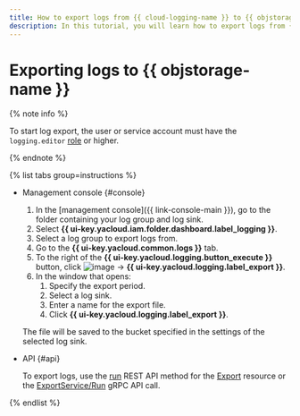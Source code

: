 ```yaml
---
title: How to export logs from {{ cloud-logging-name }} to {{ objstorage-name }}
description: In this tutorial, you will learn how to export logs from {{ cloud-logging-name }} to {{ objstorage-name }}.
---
```


# Exporting logs to {{ objstorage-name }}

{% note info %}

To start log export, the user or service account must have the `logging.editor` [role](../../iam/roles-reference.md#logging-roles) or higher.

{% endnote %}

{% list tabs group=instructions %}

- Management console {#console}

    1. In the [management console]({{ link-console-main }}), go to the folder containing your log group and log sink.
    1. Select **{{ ui-key.yacloud.iam.folder.dashboard.label_logging }}**.
    1. Select a log group to export logs from.
    1. Go to the **{{ ui-key.yacloud.common.logs }}** tab.
    1. To the right of the **{{ ui-key.yacloud.logging.button_execute }}** button, click ![image](../../_assets/console-icons/chevron-down.svg) → **{{ ui-key.yacloud.logging.label_export }}**.
    1. In the window that opens:
        1. Specify the export period.
        1. Select a log sink.
        1. Enter a name for the export file.
        1. Click **{{ ui-key.yacloud.logging.label_export }}**.

    The file will be saved to the bucket specified in the settings of the selected log sink.

- API {#api}

    To export logs, use the [run](../api-ref/Export/run.md) REST API method for the [Export](../api-ref/Export/index.md) resource or the [ExportService/Run](../api-ref/grpc/Export/run.md) gRPC API call.

{% endlist %}
